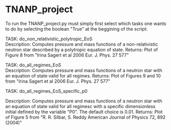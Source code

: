 # TNANP_project

To run the TNANP_project.py must simply first select which tasks one wants to do by selecting the boolean "True" at the beggining of the script:

TASK: do_non_relativistic_polytropic_EoS                      
Description: Computes pressure and mass functions of a non-relativistic neutron star described by a polytropic equation of state.
Returns: Plot of Figure 8 from "Irina Sagert et al 2006 Eur. J. Phys. 27 577"

TASK: do_all_regimes_EoS      
Description: Computes pressure and mass functions of a neutron star with an equation of state valid for all regimes.
Returns: Plot of Figures 9 and 10 from "Irina Sagert et al 2006 Eur. J. Phys. 27 577"

TASK: do_all_regimes_EoS_specific_p0

Description: Computes pressure and mass functions of a neutron star with an equation of state valid for all regimesc with a specific dimensionless initial defined by the variable "P0". The default choice is 0.01.
Returns: Plot of Figure 5 from "R. R. Silbar, S. Reddy American Journal of Physics 72, 892 (2004)"
